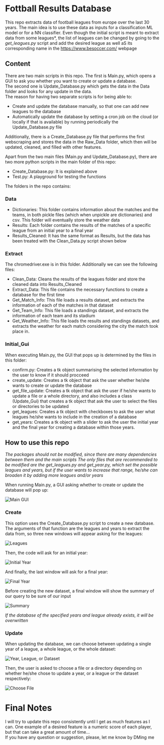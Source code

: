 # Fottball Results Database

This repo extracts data of football leagues from europe over the last 30 years. The main idea is to use these data as inputs for a classification ML model or for a NN classifier. Even though the initial script is meant to extract data from some leagues*, the list of leagues can be changed by going to the *get_leagues.py* script and add the desired league as well aS its corresponding name in the https://www.besoccer.com/ webpage

## Content

There are two main scripts in this repo. The first is Main.py, which opens a GUI to ask you whether you want to create or update a database. <br>
The second one is Update_Database.py which gets the data in the Data folder and looks for any update in the data. <br>
The reason for having two separate scripts is for being able to:

* Create and update the database manually, so that one can add new leagues to the database
* Automatically update the database by setting a cron job on the cloud (or locally if that is available) by running periodically the Update_Database.py file

Additionally, there is a Create_Database.py file that performs the first webscraping and stores the data in the Raw_Data folder, which then will be updated, cleaned, and filled with other features.

Apart from the two main files (Main.py and Update_Database.py), there are two more python scripts in the main folder of this repo:

* Create_Database.py: It is explained above
* Test.py: A playground for testing the functions

The folders in the repo contains:

### Data

* Dictionaries: This folder contains information about the matches and the teams, in both pickle files (which when unpickle are dictionaries) and csv. This folder will eventually store the weather data
* Results: Each folder contains the results of the matches of a specific league from an initial year to a final year
* Results_Cleaned: It has the same format as Results, but the data has been treated with the Clean_Data.py script shown below


### Extract

The chromedriver.exe is in this folder. Additionally we can see the following files:

* Clean_Data: Cleans the results of the leagues folder and store the cleaned data into Results_Cleaned
* Extract_Data: This file contains the necessary functions to create a database for the first time
* Get_Match_Info: This file loads a results dataset, and extracts the information of each of the matches in that dataset
* Get_Team_Info: This file loads a standings dataset, and extracts the information of each team and its stadium
* Get_Weather_Info: This file loads the results and standings datasets, and extracts the weather for each match considering the city the match took place in.

### Initial_Gui

When executing Main.py, the GUI that pops up is determined by the files in this folder:

* confirm.py: Creates a tk object summarising the selected information by the user to know if it should procceed
* create_update: Creates a tk object that ask the user whether he/she wants to create or update the database
* get_file_update: Creates a tk object that ask the user if he/she wants to update a file or a whole directory, and also includes a class (Update_Gui) that creates a tk object that ask the user to select the files or directories to be updated
* get_leagues: Creates a tk object with checkboxes to ask the user what leagues he/she wants to include in the creation of a database
* get_years: Creates a tk object with a slider to ask the user the initial year and the final year for creating a database within those years.

## How to use this repo

_The packages should not be modified, since there are many dependencies between them and the main scripts_
_The only files that are recommended to be modified are the get\_leagues.py and get\_year.py, which set the possible leagues and years, but if the user wants to increase that range, he/she can broaden it by adding more leagues and/or years_

When running Main.py, a GUI asking whether to create or update the database will pop up:

![Main GUI](/images/Create_Update.png)

### Create

This option uses the Create_Database.py script to create a new database. The arguments of that function are the leagues and years to extract the data from, so three new windows will appear asking for the leagues:

![Leagues](/images/Leagues.png)

Then, the code will ask for an initial year:

![Initial Year](/images/Initial_Year.png)

And finally, the last window will ask for a final year:

![Final Year](/images/Final_Year.png)

Before creating the new dataset, a final window will show the summary of our query to be sure of our input

![Summary](/images/Summary.png)

_If the database of the specified years and league already exists, it will be overwritten_

### Update

When updating the database, we can choose between updating a single year of a league, a whole league, or the whole dataset:

![Year, League, or Dataset](/images/Year_League_Dataset.png)

Then, the user is asked to choose a file or a directory depending on whether he/she chose to update a year, or a league or the dataset respectively:

![Choose File](/images/Choose_File.png)

# Final Notes

I will try to update this repo consistently until I get as much features as I can. One example of a desired feature is a numeric score of each player, but that can take a great amount of time...<br>
If you have any question or suggestion, please, let me know by DMing me
